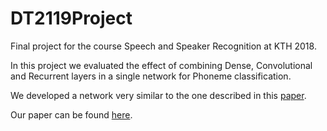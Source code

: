 # DT2119Project
Final project for the course Speech and Speaker Recognition at KTH 2018.

In this project we evaluated the effect of combining Dense, Convolutional and Recurrent layers in a single network for Phoneme classification.

We developed a network very similar to the one described in this [paper](https://static.googleusercontent.com/media/research.google.com/fr//pubs/archive/43455.pdf).

Our paper can be found [here](https://github.com/eysteinn13/DT2119Project/blob/master/report.pdf).
